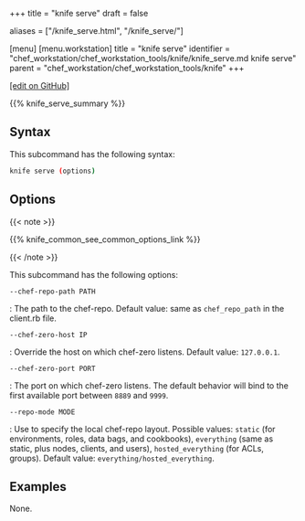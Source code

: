 +++
title = "knife serve"
draft = false

aliases = ["/knife_serve.html", "/knife_serve/"]

[menu]
  [menu.workstation]
    title = "knife serve"
    identifier = "chef_workstation/chef_workstation_tools/knife/knife_serve.md knife serve"
    parent = "chef_workstation/chef_workstation_tools/knife"
+++

[\[edit on GitHub\]](https://github.com/chef/chef-workstation/blob/master/docs-chef-io/content/workstation/knife_serve.md)

{{% knife_serve_summary %}}

## Syntax

This subcommand has the following syntax:

``` bash
knife serve (options)
```

## Options

{{< note >}}

{{% knife_common_see_common_options_link %}}

{{< /note >}}

This subcommand has the following options:

`--chef-repo-path PATH`

: The path to the chef-repo. Default value: same as `chef_repo_path`
    in the client.rb file.

`--chef-zero-host IP`

: Override the host on which chef-zero listens. Default value:
    `127.0.0.1`.

`--chef-zero-port PORT`

: The port on which chef-zero listens. The default behavior will bind
    to the first available port between `8889` and `9999`.

`--repo-mode MODE`

: Use to specify the local chef-repo layout. Possible values: `static`
    (for environments, roles, data bags, and cookbooks), `everything`
    (same as static, plus nodes, clients, and users),
    `hosted_everything` (for ACLs, groups). Default value:
    `everything/hosted_everything`.

## Examples

None.

